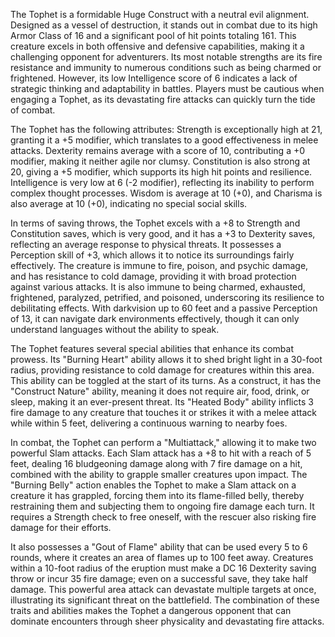 The Tophet is a formidable Huge Construct with a neutral evil alignment. Designed as a vessel of destruction, it stands out in combat due to its high Armor Class of 16 and a significant pool of hit points totaling 161. This creature excels in both offensive and defensive capabilities, making it a challenging opponent for adventurers. Its most notable strengths are its fire resistance and immunity to numerous conditions such as being charmed or frightened. However, its low Intelligence score of 6 indicates a lack of strategic thinking and adaptability in battles. Players must be cautious when engaging a Tophet, as its devastating fire attacks can quickly turn the tide of combat.

The Tophet has the following attributes: Strength is exceptionally high at 21, granting it a +5 modifier, which translates to a good effectiveness in melee attacks. Dexterity remains average with a score of 10, contributing a +0 modifier, making it neither agile nor clumsy. Constitution is also strong at 20, giving a +5 modifier, which supports its high hit points and resilience. Intelligence is very low at 6 (-2 modifier), reflecting its inability to perform complex thought processes. Wisdom is average at 10 (+0), and Charisma is also average at 10 (+0), indicating no special social skills.

In terms of saving throws, the Tophet excels with a +8 to Strength and Constitution saves, which is very good, and it has a +3 to Dexterity saves, reflecting an average response to physical threats. It possesses a Perception skill of +3, which allows it to notice its surroundings fairly effectively. The creature is immune to fire, poison, and psychic damage, and has resistance to cold damage, providing it with broad protection against various attacks. It is also immune to being charmed, exhausted, frightened, paralyzed, petrified, and poisoned, underscoring its resilience to debilitating effects. With darkvision up to 60 feet and a passive Perception of 13, it can navigate dark environments effectively, though it can only understand languages without the ability to speak.

The Tophet features several special abilities that enhance its combat prowess. Its "Burning Heart" ability allows it to shed bright light in a 30-foot radius, providing resistance to cold damage for creatures within this area. This ability can be toggled at the start of its turns. As a construct, it has the "Construct Nature" ability, meaning it does not require air, food, drink, or sleep, making it an ever-present threat. Its "Heated Body" ability inflicts 3 fire damage to any creature that touches it or strikes it with a melee attack while within 5 feet, delivering a continuous warning to nearby foes.

In combat, the Tophet can perform a "Multiattack," allowing it to make two powerful Slam attacks. Each Slam attack has a +8 to hit with a reach of 5 feet, dealing 16 bludgeoning damage along with 7 fire damage on a hit, combined with the ability to grapple smaller creatures upon impact. The "Burning Belly" action enables the Tophet to make a Slam attack on a creature it has grappled, forcing them into its flame-filled belly, thereby restraining them and subjecting them to ongoing fire damage each turn. It requires a Strength check to free oneself, with the rescuer also risking fire damage for their efforts.

It also possesses a "Gout of Flame" ability that can be used every 5 to 6 rounds, where it creates an area of flames up to 100 feet away. Creatures within a 10-foot radius of the eruption must make a DC 16 Dexterity saving throw or incur 35 fire damage; even on a successful save, they take half damage. This powerful area attack can devastate multiple targets at once, illustrating its significant threat on the battlefield. The combination of these traits and abilities makes the Tophet a dangerous opponent that can dominate encounters through sheer physicality and devastating fire attacks.